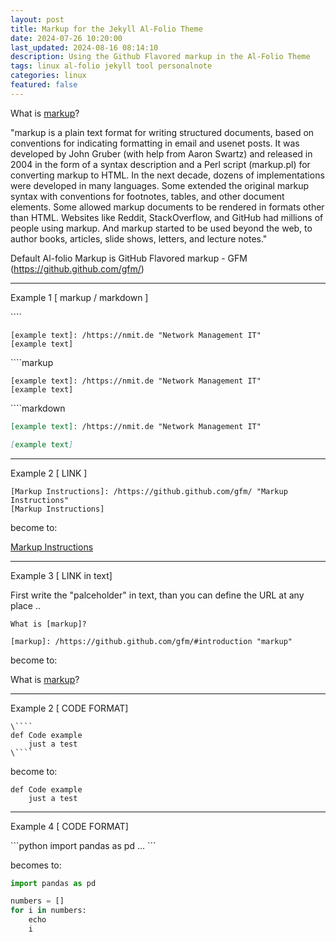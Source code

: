 ```yaml
---
layout: post
title: Markup for the Jekyll Al-Folio Theme
date: 2024-07-26 10:20:00
last_updated: 2024-08-16 08:14:10
description: Using the Github Flavored markup in the Al-Folio Theme
tags: linux al-folio jekyll tool personalnote
categories: linux
featured: false
---
```


What is [markup]?

[markup]: /https://github.github.com/gfm/#introduction "markup"

"markup is a plain text format for writing structured documents, based on conventions for indicating formatting in
email and usenet posts. It was developed by John Gruber (with help from Aaron Swartz) and released in 2004 in the
form of a syntax description and a Perl script (markup.pl) for converting markup to HTML. In the next decade,
dozens of implementations were developed in many languages. Some extended the original markup syntax with
conventions for footnotes, tables, and other document elements. Some allowed markup documents to be rendered in
formats other than HTML. Websites like Reddit, StackOverflow, and GitHub had millions of people using markup.
And markup started to be used beyond the web, to author books, articles, slide shows, letters, and lecture notes."

Default Al-folio Markup is GitHub Flavored markup - GFM
(<a href="https://github.github.com/gfm/">https://github.github.com/gfm/</a>)

<hr>
Example 1 [ markup / markdown ]

\`\`\`\`

```
[example text]: /https://nmit.de "Network Management IT"
[example text]
```

\`\`\`\`markup

```markup
[example text]: /https://nmit.de "Network Management IT"
[example text]
```

\`\`\`\`markdown

```markdown
[example text]: /https://nmit.de "Network Management IT"

[example text]
```

<hr>
Example 2 [ LINK ]

```markup
[Markup Instructions]: /https://github.github.com/gfm/ "Markup Instructions"
[Markup Instructions]
```

become to:

[Markup Instructions]: /https://github.github.com/gfm/ "Markup Instructions"

[Markup Instructions]

<hr>
Example 3 [ LINK in text]

First write the "palceholder" in text, than you can define the URL at any place ..

```
What is [markup]?

[markup]: /https://github.github.com/gfm/#introduction "markup"
```

become to:

What is [markup]?

[markup]: /https://github.github.com/gfm/#introduction "markup"

<hr>
Example 2 [ CODE FORMAT]

`````markup
\````
def Code example
    just a test
\````
`````

become to:

```
def Code example
    just a test
```

<hr>

Example 4 [ CODE FORMAT]

\`\`\`python
import pandas as pd ...
\`\`\`

becomes to:

```python
import pandas as pd

numbers = []
for i in numbers:
    echo
    i
```
